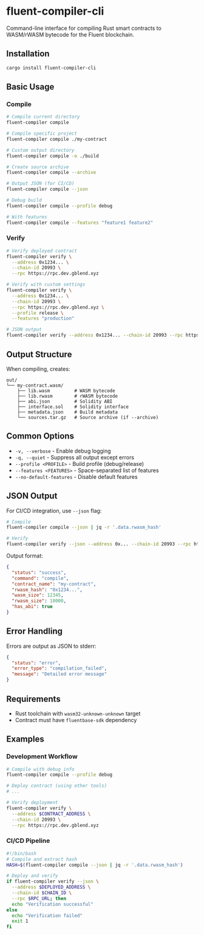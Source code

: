 # fluent-compiler-cli

Command-line interface for compiling Rust smart contracts to WASM/rWASM bytecode for the Fluent blockchain.

## Installation

```bash
cargo install fluent-compiler-cli
```

## Basic Usage

### Compile

```bash
# Compile current directory
fluent-compiler compile

# Compile specific project
fluent-compiler compile ./my-contract

# Custom output directory
fluent-compiler compile -o ./build

# Create source archive 
fluent-compiler compile --archive

# Output JSON (for CI/CD)
fluent-compiler compile --json

# Debug build
fluent-compiler compile --profile debug

# With features
fluent-compiler compile --features "feature1 feature2"
```

### Verify

```bash
# Verify deployed contract
fluent-compiler verify \
  --address 0x1234... \
  --chain-id 20993 \
  --rpc https://rpc.dev.gblend.xyz

# Verify with custom settings
fluent-compiler verify \
  --address 0x1234... \
  --chain-id 20993 \
  --rpc https://rpc.dev.gblend.xyz \
  --profile release \
  --features "production"

# JSON output
fluent-compiler verify --address 0x1234... --chain-id 20993 --rpc https://... --json
```

## Output Structure

When compiling, creates:

```
out/
└── my-contract.wasm/
    ├── lib.wasm         # WASM bytecode
    ├── lib.rwasm        # rWASM bytecode
    ├── abi.json         # Solidity ABI
    ├── interface.sol    # Solidity interface
    ├── metadata.json    # Build metadata
    └── sources.tar.gz   # Source archive (if --archive)
```

## Common Options

- `-v, --verbose` - Enable debug logging
- `-q, --quiet` - Suppress all output except errors
- `--profile <PROFILE>` - Build profile (debug/release)
- `--features <FEATURES>` - Space-separated list of features
- `--no-default-features` - Disable default features

## JSON Output

For CI/CD integration, use `--json` flag:

```bash
# Compile
fluent-compiler compile --json | jq -r '.data.rwasm_hash'

# Verify
fluent-compiler verify --json --address 0x... --chain-id 20993 --rpc https://...
```

Output format:

```json
{
  "status": "success",
  "command": "compile",
  "contract_name": "my-contract",
  "rwasm_hash": "0x1234...",
  "wasm_size": 12345,
  "rwasm_size": 10000,
  "has_abi": true
}
```

## Error Handling

Errors are output as JSON to stderr:

```json
{
  "status": "error",
  "error_type": "compilation_failed",
  "message": "Detailed error message"
}
```

## Requirements

- Rust toolchain with `wasm32-unknown-unknown` target
- Contract must have `fluentbase-sdk` dependency

## Examples

### Development Workflow

```bash
# Compile with debug info
fluent-compiler compile --profile debug

# Deploy contract (using other tools)
# ...

# Verify deployment
fluent-compiler verify \
  --address $CONTRACT_ADDRESS \
  --chain-id 20993 \
  --rpc https://rpc.dev.gblend.xyz
```

### CI/CD Pipeline

```bash
#!/bin/bash
# Compile and extract hash
HASH=$(fluent-compiler compile --json | jq -r '.data.rwasm_hash')

# Deploy and verify
if fluent-compiler verify --json \
  --address $DEPLOYED_ADDRESS \
  --chain-id $CHAIN_ID \
  --rpc $RPC_URL; then
  echo "Verification successful"
else
  echo "Verification failed"
  exit 1
fi
```
